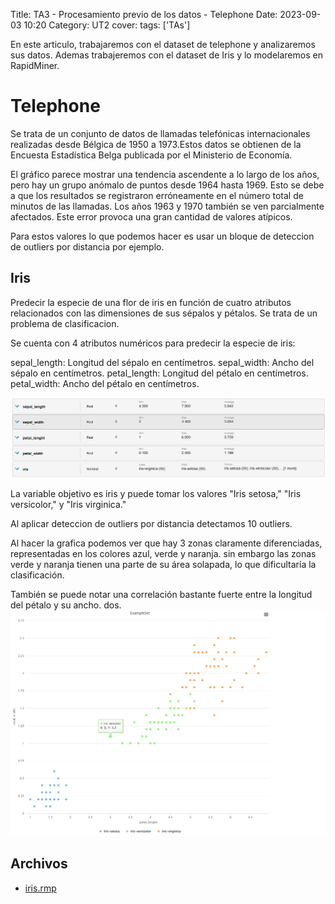 Title: TA3 - Procesamiento previo de los datos - Telephone
Date: 2023-09-03 10:20
Category: UT2
cover:
tags: ['TAs']

En este articulo, trabajaremos con el dataset de telephone y analizaremos sus datos. Ademas trabajeremos con el dataset de Iris y lo modelaremos en RapidMiner.

# Telephone

Se trata de un conjunto de datos de llamadas telefónicas internacionales realizadas desde Bélgica de 1950 a 1973.Estos datos se obtienen de la Encuesta Estadística Belga publicada por el Ministerio de Economía.

El gráfico parece mostrar una tendencia ascendente a lo largo de los años, pero hay un grupo anómalo de puntos desde 1964 hasta 1969. Esto se debe a que los resultados se registraron erróneamente en el número total de minutos de las llamadas. Los años 1963 y 1970 también se ven parcialmente afectados. Este error provoca una gran cantidad de valores atípicos.

Para estos valores lo que podemos hacer es usar un bloque de deteccion de outliers por distancia por ejemplo.

## Iris

Predecir la especie de una flor de iris en función de cuatro atributos relacionados con las dimensiones de sus sépalos y pétalos. Se trata de un problema de clasificacion.

Se cuenta con 4 atributos numéricos para predecir la especie de iris:

sepal_length: Longitud del sépalo en centímetros.
sepal_width: Ancho del sépalo en centímetros.
petal_length: Longitud del pétalo en centímetros.
petal_width: Ancho del pétalo en centímetros.

![estadisticas_iris](https://github.com/gcabrera243/gcabrera243.github.io/blob/main/content/UT2/TAs/TA3/estadisticas_iris.png?raw=true)

La variable objetivo es iris y puede tomar los valores "Iris setosa," "Iris versicolor," y "Iris virginica."

Al aplicar deteccion de outliers por distancia detectamos 10 outliers.

Al hacer la grafica podemos ver que hay 3 zonas claramente diferenciadas, representadas en los colores azul, verde y naranja. sin embargo las zonas verde y naranja tienen una parte de su área solapada, lo que dificultaría la clasificación.

También se puede notar una correlación bastante fuerte entre la longitud del pétalo y su ancho.
dos.
![scatter_plot](https://github.com/gcabrera243/gcabrera243.github.io/blob/main/content/UT2/TAs/TA3/scatter_plot.png?raw=true)

## Archivos

-   [iris.rmp](https://github.com/gcabrera243/gcabrera243.github.io/blob/main/content/UT2/TAs/TA3/iris.rmp?raw=true)
